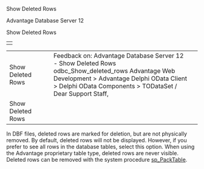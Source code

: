 Show Deleted Rows




Advantage Database Server 12  

Show Deleted Rows

|  |
| --- |
|  |

|  |  |  |  |  |
| --- | --- | --- | --- | --- |
| Show Deleted Rows |  |  | Feedback on: Advantage Database Server 12 - Show Deleted Rows odbc\_Show\_deleted\_rows Advantage Web Development > Advantage Delphi OData Client > Delphi OData Components > TODataSet / Dear Support Staff, |  |
| Show Deleted Rows |  |  |  |  |

In DBF files, deleted rows are marked for deletion, but are not physically removed. By default, deleted rows will not be displayed. However, if you prefer to see all rows in the database tables, select this option. When using the Advantage proprietary table type, deleted rows are never visible. Deleted rows can be removed with the system procedure [sp\_PackTable](master_sp_packtable.htm).